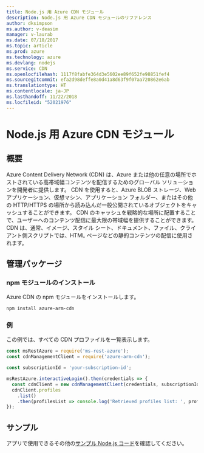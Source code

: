 ```yaml
---
title: Node.js 用 Azure CDN モジュール
description: Node.js 用 Azure CDN モジュールのリファレンス
author: dksimpson
ms.author: v-deasim
manager: v-laurab
ms.date: 07/18/2017
ms.topic: article
ms.prod: azure
ms.technology: azure
ms.devlang: nodejs
ms.service: CDN
ms.openlocfilehash: 1117f8fabfe364d3e5602ee89f652fe98851fef4
ms.sourcegitcommit: efa2d98deffe8a0d41a8d63f9f07aa720862e6ab
ms.translationtype: HT
ms.contentlocale: ja-JP
ms.lasthandoff: 11/22/2018
ms.locfileid: "52021976"
---
```

# <a name="azure-cdn-modules-for-nodejs"></a>Node.js 用 Azure CDN モジュール

## <a name="overview"></a>概要

Azure Content Delivery Network (CDN) は、Azure または他の任意の場所でホストされている高帯域幅コンテンツを配信するためのグローバル ソリューションを開発者に提供します。 CDN を使用すると、Azure BLOB ストレージ、Web アプリケーション、仮想マシン、アプリケーション フォルダー、またはその他の HTTP/HTTPS の場所から読み込んだ一般公開されているオブジェクトをキャッシュすることができます。 CDN のキャッシュを戦略的な場所に配置することで、ユーザーへのコンテンツ配信に最大限の帯域幅を提供することができます。 CDN は、通常、イメージ、スタイル シート、ドキュメント、ファイル、クライアント側スクリプトでは、HTML ページなどの静的コンテンツの配信に使用されます。

## <a name="management-package"></a>管理パッケージ

### <a name="install-the-npm-module"></a>npm モジュールのインストール

Azure CDN の npm モジュールをインストールします。

```bash
npm install azure-arm-cdn
```

### <a name="example"></a>例

この例では、すべての CDN プロファイルを一覧表示します。

```javascript
const msRestAzure = require('ms-rest-azure');
const cdnManagementClient = require('azure-arm-cdn');

const subscriptionId = 'your-subscription-id';

msRestAzure.interactiveLogin().then(credentials => {
  const cdnClient = new cdnManagementClient(credentials, subscriptionId);
  cdnClient.profiles
    .list()
    .then(profilesList => console.log('Retrieved profiles list: ', profilesList));
});
```

## <a name="samples"></a>サンプル

アプリで使用できるその他の[サンプル Node.js コード](https://azure.microsoft.com/resources/samples/?platform=nodejs)を確認してください。
